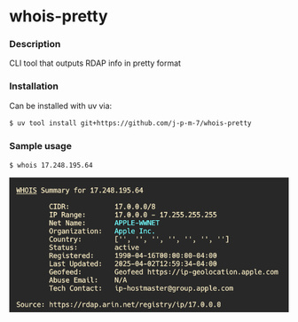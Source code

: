 # whois-pretty

### Description

CLI tool that outputs RDAP info in pretty format

### Installation

Can be installed with uv via:

```bash
$ uv tool install git+https://github.com/j-p-m-7/whois-pretty
```

### Sample usage

```bash
$ whois 17.248.195.64
```

![alt text](img.png)
